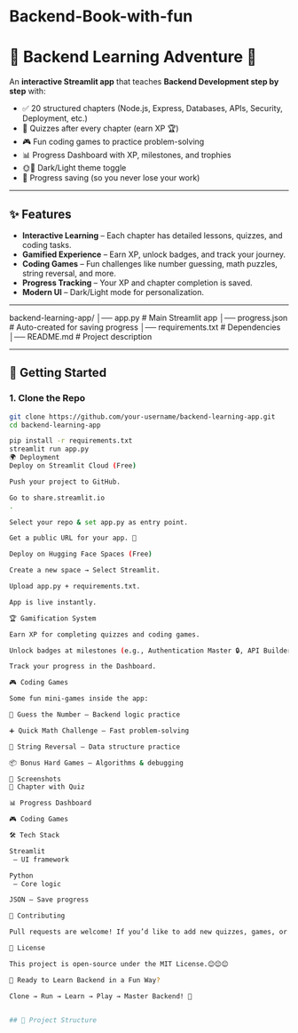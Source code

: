 # Backend-Book-with-fun

# 📘 Backend Learning Adventure 🚀  

An **interactive Streamlit app** that teaches **Backend Development step by step** with:  
- ✅ 20 structured chapters (Node.js, Express, Databases, APIs, Security, Deployment, etc.)  
- 🧩 Quizzes after every chapter (earn XP 🏆)  
- 🎮 Fun coding games to practice problem-solving  
- 📊 Progress Dashboard with XP, milestones, and trophies  
- 🌞🌙 Dark/Light theme toggle  
- 💾 Progress saving (so you never lose your work)  

---

## ✨ Features
- **Interactive Learning** – Each chapter has detailed lessons, quizzes, and coding tasks.  
- **Gamified Experience** – Earn XP, unlock badges, and track your journey.  
- **Coding Games** – Fun challenges like number guessing, math puzzles, string reversal, and more.  
- **Progress Tracking** – Your XP and chapter completion is saved.  
- **Modern UI** – Dark/Light mode for personalization.  

---

backend-learning-app/
│── app.py # Main Streamlit app
│── progress.json # Auto-created for saving progress
│── requirements.txt # Dependencies
│── README.md # Project description


---

## 🚀 Getting Started  

### 1. Clone the Repo
```bash
git clone https://github.com/your-username/backend-learning-app.git
cd backend-learning-app

pip install -r requirements.txt
streamlit run app.py
🌍 Deployment
Deploy on Streamlit Cloud (Free)

Push your project to GitHub.

Go to share.streamlit.io
.

Select your repo & set app.py as entry point.

Get a public URL for your app. 🎉

Deploy on Hugging Face Spaces (Free)

Create a new space → Select Streamlit.

Upload app.py + requirements.txt.

App is live instantly.

🏆 Gamification System

Earn XP for completing quizzes and coding games.

Unlock badges at milestones (e.g., Authentication Master 🔒, API Builder 🔗).

Track your progress in the Dashboard.

🎮 Coding Games

Some fun mini-games inside the app:

🔢 Guess the Number – Backend logic practice

➕ Quick Math Challenge – Fast problem-solving

🔄 String Reversal – Data structure practice

📦 Bonus Hard Games – Algorithms & debugging

📸 Screenshots
📖 Chapter with Quiz

📊 Progress Dashboard

🎮 Coding Games

🛠️ Tech Stack

Streamlit
 – UI framework

Python
 – Core logic

JSON – Save progress

🤝 Contributing

Pull requests are welcome! If you’d like to add new quizzes, games, or chapters, feel free to fork and improve.

📜 License

This project is open-source under the MIT License.😊😊😊

🚀 Ready to Learn Backend in a Fun Way?

Clone → Run → Learn → Play → Master Backend! 🎉


## 📂 Project Structure
